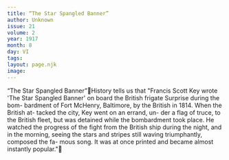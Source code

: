 ```yaml
---
title: “The Star Spangled Banner”
author: Unknown
issue: 21
volume: 2
year: 1917
month: 8
day: VI
tags:
layout: page.njk
image:
---
```

“The Star Spangled Banner”History tells us that "Francis Scott Key wrote 'The Star Spangled Banner' on board the British frigate Surprise during the bom- bardment of Fort McHenry, Baltimore, by the British in 1814. When the British at- tacked the city, Key went on an errand, un- der a flag of truce, to the British fleet, but was detained while the bombardment took place. He watched the progress of the fight from the British ship during the night, and in the morning, seeing the stars and stripes still waving triumphantly, composed the fa- mous song. It was at once printed and became almost instantly popular."
